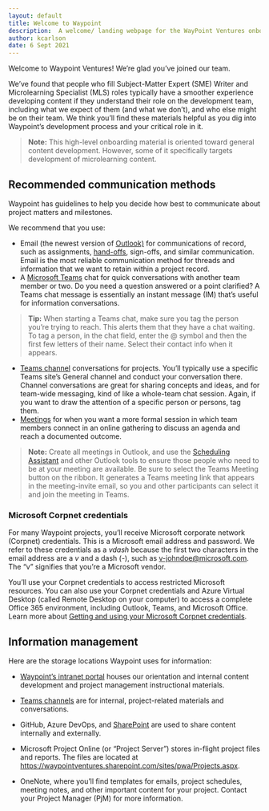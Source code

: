 ```yaml
---
layout: default
title: Welcome to Waypoint
description:  A welcome/ landing webpage for the WayPoint Ventures onboarding documentation website
author: kcarlson
date: 6 Sept 2021
---
```


Welcome to Waypoint Ventures! We’re glad you’ve joined our team. 

We’ve found that people who fill Subject-Matter Expert (SME) Writer and Microlearning Specialist (MLS) roles typically have a smoother experience developing content if they understand their role on the development team, including what we expect of them (and what we don’t), and who else might be on their team. We think you’ll find these materials helpful as you dig into Waypoint’s development process and your critical role in it. 

>**Note:** This high-level onboarding material is oriented toward general content development. However, some of it specifically targets development of microlearning content. 

## Recommended communication methods

Waypoint has guidelines to help you decide how best to communicate about project matters and milestones. 

We recommend that you use: 

- Email (the newest version of [Outlook)](https://support.microsoft.com/en-us/office/outlook-training-8a5b816d-9052-4190-a5eb-494512343cca) for communications of record, such as assignments, [hand-offs](https://waypointventures.sharepoint.com/:p:/r/sites/Home/_layouts/15/Doc.aspx?sourcedoc=%7B780B3B73-6779-4D8E-A506-0BA3B1372DE5%7D&file=Waypoint%20Hand-off%20Foundations.pptx&action=edit&mobileredirect=true), sign-offs, and similar communication. Email is the most reliable communication method for threads and information that we want to retain within a project record. 
- A [Microsoft Teams](https://support.microsoft.com/en-us/office/microsoft-teams-video-training-4f108e54-240b-4351-8084-b1089f0d21d7?ui=en-us&rs=en-us&ad=us) chat for quick conversations with another team member or two. Do you need a question answered or a point clarified? A Teams chat message is essentially an instant message (IM) that’s useful for information conversations. 

>**Tip:** When starting a Teams chat, make sure you tag the person you’re trying to reach. This alerts them that they have a chat waiting. To tag a person, in the chat field, enter the @ symbol and then the first few letters of their name. Select their contact info when it appears. 

- [Teams channel](https://support.microsoft.com/en-us/office/work-in-channels-99d33aaa-0743-47c6-a476-eb0a24abcb7e) conversations for projects. You’ll typically use a specific Teams site’s General channel and conduct your conversation there. Channel conversations are great for sharing concepts and ideas, and for team-wide messaging, kind of like a whole-team chat session. Again, if you want to draw the attention of a specific person or persons, tag them. 
- [Meetings](https://support.microsoft.com/en-us/office/meetings-in-teams-e0b0ae21-53ee-4462-a50d-ca9b9e217b67) for when you want a more formal session in which team members connect in an online gathering to discuss an agenda and reach a documented outcome. 

>**Note:** Create all meetings in Outlook, and use the [Scheduling Assistant](https://support.microsoft.com/en-us/office/use-the-scheduling-assistant-and-room-finder-for-meetings-in-outlook-2e00ac07-cef1-47c8-9b99-77372434d3fa) and other Outlook tools to ensure those people who need to be at your meeting are available. Be sure to select the Teams Meeting button on the ribbon. It generates a Teams meeting link that appears in the meeting-invite email, so you and other participants can select it and join the meeting in Teams. 

### Microsoft Corpnet credentials 

For many Waypoint projects, you’ll receive Microsoft corporate network (Corpnet) credentials. This is a Microsoft email address and password. We refer to these credentials as a *vdash* because the first two characters in the email address are a *v* and a dash (*-*), such as [v-johndoe@microsoft.com](mailto:v-johndoe@microsoft.com). The “v” signifies that you’re a Microsoft vendor. 

You’ll use your Corpnet credentials to access restricted Microsoft resources. You can also use your Corpnet credentials and Azure Virtual Desktop (called Remote Desktop on your computer) to access a complete Office 365 environment, including Outlook, Teams, and Microsoft Office. Learn more about [Getting and using your Microsoft Corpnet credentials](https://waypointventures.sharepoint.com/:w:/r/sites/Home/_layouts/15/doc2.aspx?sourcedoc=%7B6CC69912-B551-43CD-B842-2A09295BA592%7D&file=Getting%20and%20using%20your%20Microsoft%20Corpnet%20credentials.docx&action=default&mobileredirect=true&cid=12c0dcbc-be09-40a4-a5ab-0e5a387c0065). 

## Information management

Here are the storage locations Waypoint uses for information: 

- [Waypoint’s intranet portal](https://waypointventures.sharepoint.com/sites/Home/SitePages/MS-Learn-microlearning.aspx) houses our orientation and internal content development and project management instructional materials. 

- [Teams channels](https://support.microsoft.com/en-us/office/work-in-channels-99d33aaa-0743-47c6-a476-eb0a24abcb7e) are for internal, project-related materials and conversations. 
- GitHub, Azure DevOps, and [SharePoint](https://support.microsoft.com/en-us/office/introduction-to-libraries-7d4221d9-8fb9-40d5-8441-2374c84b5e26) are used to share content internally and externally. 
- Microsoft Project Online (or “Project Server”) stores in-flight project files and reports. The files are located at https://waypointventures.sharepoint.com/sites/pwa/Projects.aspx. 
- OneNote, where you’ll find templates for emails, project schedules, meeting notes, and other important content for your project. Contact your Project Manager (PjM) for more information. 
